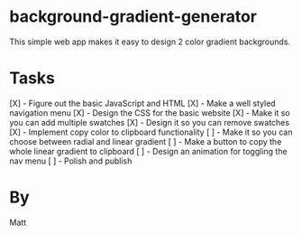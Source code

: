 # background-gradient-generator

This simple web app makes it easy to design 2 color gradient backgrounds.

# Tasks

[X] - Figure out the basic JavaScript and HTML
[X] - Make a well styled navigation menu
[X] - Design the CSS for the basic website
[X] - Make it so you can add multiple swatches
[X] - Design it so you can remove swatches
[X] - Implement copy color to clipboard functionality
[ ] - Make it so you can choose between radial and linear gradient
[ ] - Make a button to copy the whole linear gradient to clipboard
[ ] - Design an animation for toggling the nav menu
[ ] - Polish and publish

# By

Matt
